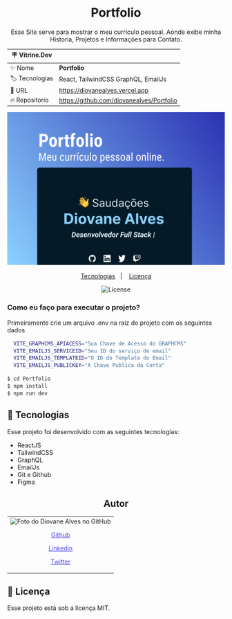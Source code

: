 <h1 align="center"> Portfolio </h1>

<p align="center">Esse Site serve para mostrar o meu currículo pessoal. Aonde exibe minha Historia, Projetos e Informações para Contato.</p>

| :placard: Vitrine.Dev |                                           |
| --------------------- | ----------------------------------------- |
| :sparkles: Nome       | **Portfolio**                             |
| :label: Tecnologias   | React, TailwindCSS GraphQL, EmailJs       |
| :rocket: URL          | https://diovanealves.vercel.app           |
| :fire: Repositorio    | https://github.com/diovanealves/Portfolio |

![](./public/preview.jpg#vitrinedev)

<p align="center">
  <a href="#-tecnologias">Tecnologias</a>&nbsp;&nbsp;&nbsp;|&nbsp;&nbsp;&nbsp;
  <a href="#memo-licença">Licença</a>
</p>

<p align="center">
  <img alt="License" src="https://img.shields.io/static/v1?label=license&message=MIT&color=49AA26&labelColor=000000">
</p>

### Como eu faço para executar o projeto?

Primeiramente crie um arquivo .env na raiz do projeto com os seguintes dados

```sh
  VITE_GRAPHCMS_APIACESS="Sua Chave de Acesso do GRAPHCMS"
  VITE_EMAILJS_SERVICEID="Seu ID do serviço de email"
  VITE_EMAILJS_TEMPLATEID="O ID do Template do Email"
  VITE_EMAILJS_PUBLICKEY="A Chave Publica da Conta"
```

```sh
$ cd Portfolio
$ npm install
$ npm run dev
```

## 🚀 Tecnologias

Esse projeto foi desenvolvido com as seguintes tecnologias:

- ReactJS
- TailwindCSS
- GraphQL
- EmailJs
- Git e Github
- Figma

<h2 align="center">Autor</h2>
<table>
  <tr>
    <td>
        <img src="https://avatars.githubusercontent.com/u/87160050?v=4" width="100px;" alt="Foto do Diovane Alves no GitHub"/>
            <a href="https://github.com/diovanealves" style="color:#4f46e5" align="center">
                <p>Github</p>
            </a>
            <a href="https://www.linkedin.com/in/diovane-alves-de-oliveira-5320a0217/" style="color:#4f46e5" align="center">
                <p>Linkedin</p>
            </a>
            <a href="https://twitter.com/deluxyfps" style="color:#4f46e5" align="center">
                <p>Twitter</p>
            </a>
    </td>
  </tr>
</table>

## 📝 Licença

Esse projeto está sob a licença MIT.
